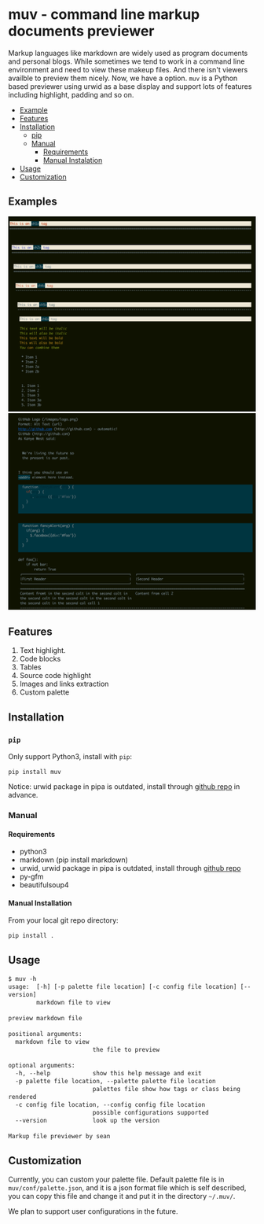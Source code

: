 # muv - command line markup documents previewer
Markup languages like markdown are widely used as program documents and personal blogs. While sometimes we tend to work in a command line environment and need to view these makeup files. And there isn't viewers availble to preview them nicely. Now, we have a option.
`muv` is a Python based previewer using urwid as a base display and support lots of features including highlight, padding and so on.
 
* [Example](#examples)
* [Features](#features)
* [Installation](#installation)
    * [pip](#pip)
    * [Manual](#manual)
        * [Requirements](#requirements)
        * [Manual Instalation](#manual-installation)
* [Usage](#usage)
* [Customization](#customization)

## Examples

![Example](images/example1.png)
![Example](images/example2.png)

## Features

1. Text highlight.
2. Code blocks
3. Tables
4. Source code highlight
5. Images and links extraction
6. Custom palette

## Installation

### `pip`

Only support Python3, install with `pip`:
```
pip install muv
```
Notice: urwid package in pipa is outdated, install through [github repo](http://github.com/urwid/urwid) in advance.
### Manual

#### Requirements

* python3
* markdown (pip install markdown)
* urwid, urwid package in pipa is outdated, install through [github repo](http://github.com/urwid/urwid)
* py-gfm
* beautifulsoup4

#### Manual Installation

From your local git repo directory:
```
pip install .
```

## Usage

```
$ muv -h
usage:  [-h] [-p palette file location] [-c config file location] [--version]
        markdown file to view

preview markdown file

positional arguments:
  markdown file to view
                        the file to preview

optional arguments:
  -h, --help            show this help message and exit
  -p palette file location, --palette palette file location
                        palettes file show how tags or class being rendered
  -c config file location, --config config file location
                        possible configurations supported
  --version             look up the version

Markup file previewer by sean
```

## Customization
Currently, you can custom your palette file. Default palette file is in `muv/conf/palette.json`, and it is a json format file which is self described, you can copy this file and change it and put it in the directory `~/.muv/`.

We plan to support user configurations in the future.



